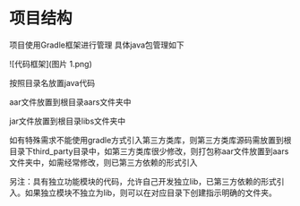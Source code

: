 # 项目结构项目使用Gradle框架进行管理具体java包管理如下![代码框架](图片 1.png)按照目录名放置java代码aar文件放置到根目录aars文件夹中jar文件放置到根目录libs文件夹中如有特殊需求不能使用gradle方式引入第三方类库，则第三方类库源码需放置到根目录下third_party目录中，如第三方类库很少修改，则打包称aar文件放置到aars文件夹中，如需经常修改，则已第三方依赖的形式引入另注：具有独立功能模块的代码，允许自己开发独立lib，已第三方依赖的形式引入。如果独立模块不独立为lib，则可以在对应目录下创建指示明确的文件夹。